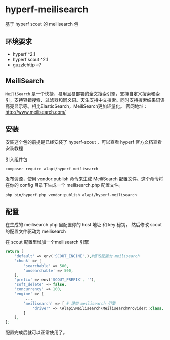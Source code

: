 # hyperf-meilisearch
基于 hyperf scout 的 meilisearch 包

## 环境要求 
- hyperf ^2.1
- hyperf scout ^2.1
- guzzlehttp ~7

## MeiliSearch
`MeiliSearch` 是一个快捷、易用且易部署的全文搜索引擎，支持自定义搜索和索引，支持容错搜索、过滤器和同义词。天生支持中文搜索。同时支持搜索结果词语高亮显示等。相比ElasticSearch，MeiliSearch更加轻量化。
官网地址：http://www.meilisearch.com/

## 安装
安装这个包的前提是已经安装了 hyperf-scout ，可以查看 hyperf 官方文档查看安装教程

引入组件包
```
composer require alapi/hyperf-meilisearch
```


发布资源，使用 vendor:publish 命令来生成 MeiliSearch 配置文件。这个命令将在你的 config 目录下生成一个 meilisearch.php 配置文件。
```
php bin/hyperf.php vendor:publish alapi/hyperf-meilisearch
```

## 配置 

在生成的 meilisearch.php 里配置你的 host 地址 和 key 秘钥， 然后修改 scout 的配置文件驱动为 meilisearch

在 scout 配置里增加一个meilisearch 引擎
```php
return [
    'default' => env('SCOUT_ENGINE',),#修改配置为 meilisearch
    'chunk' => [
        'searchable' => 500,
        'unsearchable' => 500,
    ],
    'prefix' => env('SCOUT_PREFIX', ''),
    'soft_delete' => false,
    'concurrency' => 100,
    'engine' => [
         ...
        'meilisearch' => [ # 增加 meilisearch 引擎
            'driver' => \Alapi\Meilisearch\MeilisearchProvider::class,
        ]
    ],
];
```

配置完成后就可以正常使用了。